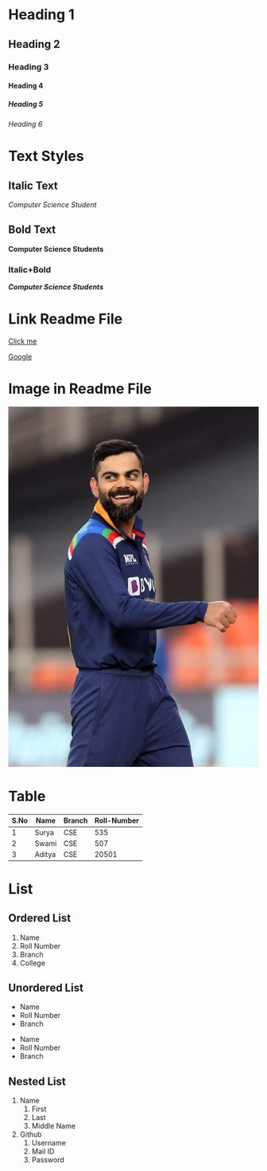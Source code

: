 # Heading 1
## Heading 2
### Heading 3
#### Heading 4
##### Heading 5
###### Heading 6

# Text Styles
## Italic Text
*Computer Science Student*

## Bold Text
**Computer Science Students**

### Italic+Bold
***Computer Science Students***
# Link Readme File
[Click me]("www.gmail.com")

[Google]("www.google.com")

# Image in Readme File
![Virat](kohli.jpg)

# Table
|S.No|Name|Branch|Roll-Number|
|----|----|------|-----------|
|1|Surya|CSE|535|
|2|Swami|CSE|507|
|3|Aditya|CSE|20501|

# List
## Ordered List
1. Name
2. Roll Number
3. Branch
4. College

## Unordered List
- Name
- Roll Number
- Branch


* Name
* Roll Number
* Branch

## Nested List
1. Name
   1. First
   2. Last
   3. Middle Name
2. Github
   1. Username
   2. Mail ID
   3. Password



